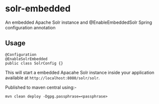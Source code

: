 # solr-embedded
An embedded Apache Solr instance and @EnableEmbeddedSolr Spring configuration annotation  

Usage
-----
```
@Configuration
@EnableSolrEmbedded
public class SolrConfig {}	
```

This will start a embedded Apacahe Solr instance inside your application available at `http://localhost:8080/solr/solr`.

Published to maven central using:-
```
mvn clean deploy -Dgpg.passphrase=<passphrase>
```

